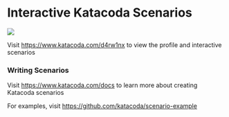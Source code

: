 # Interactive Katacoda Scenarios

[![](http://shields.katacoda.com/katacoda/d4rw1nx/count.svg)](https://www.katacoda.com/d4rw1nx "Get your profile on Katacoda.com")

Visit https://www.katacoda.com/d4rw1nx to view the profile and interactive scenarios

### Writing Scenarios
Visit https://www.katacoda.com/docs to learn more about creating Katacoda scenarios

For examples, visit https://github.com/katacoda/scenario-example
